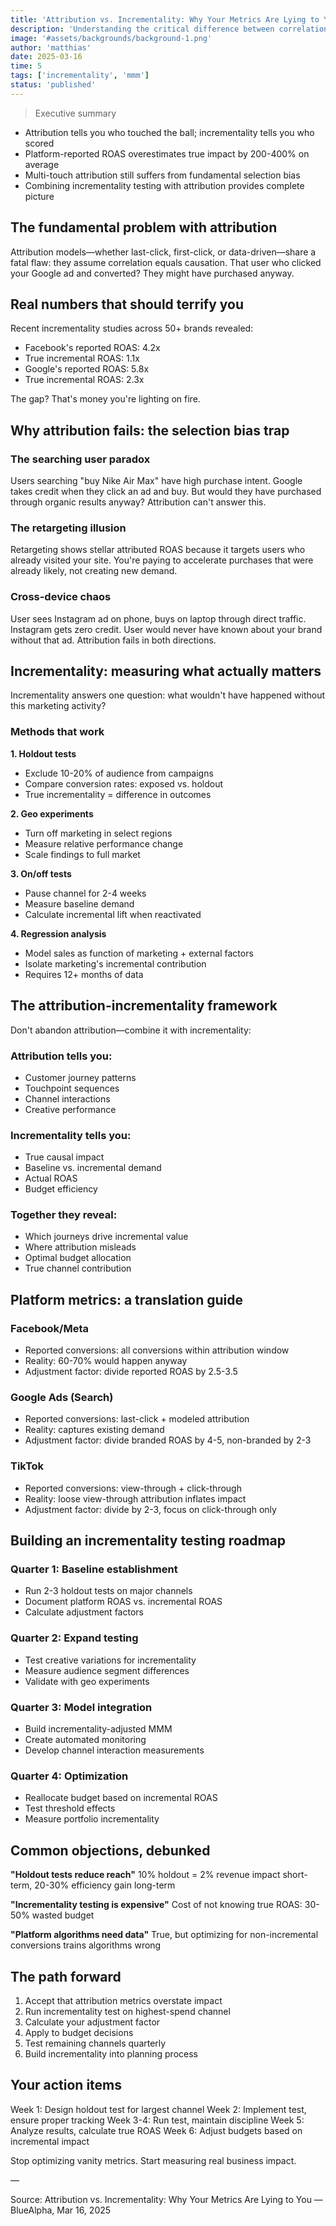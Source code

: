 ```yaml
---
title: 'Attribution vs. Incrementality: Why Your Metrics Are Lying to You'
description: 'Understanding the critical difference between correlation and causation in marketing measurement'
image: '#assets/backgrounds/background-1.png'
author: 'matthias'
date: 2025-03-16
time: 5
tags: ['incrementality', 'mmm']
status: 'published'
---
```


> Executive summary

- Attribution tells you who touched the ball; incrementality tells you who scored
- Platform-reported ROAS overestimates true impact by 200-400% on average
- Multi-touch attribution still suffers from fundamental selection bias
- Combining incrementality testing with attribution provides complete picture

## The fundamental problem with attribution

Attribution models—whether last-click, first-click, or data-driven—share a fatal flaw: they assume correlation equals causation. That user who clicked your Google ad and converted? They might have purchased anyway.

## Real numbers that should terrify you

Recent incrementality studies across 50+ brands revealed:

- Facebook's reported ROAS: 4.2x
- True incremental ROAS: 1.1x
- Google's reported ROAS: 5.8x
- True incremental ROAS: 2.3x

The gap? That's money you're lighting on fire.

## Why attribution fails: the selection bias trap

### The searching user paradox

Users searching "buy Nike Air Max" have high purchase intent. Google takes credit when they click an ad and buy. But would they have purchased through organic results anyway? Attribution can't answer this.

### The retargeting illusion

Retargeting shows stellar attributed ROAS because it targets users who already visited your site. You're paying to accelerate purchases that were already likely, not creating new demand.

### Cross-device chaos

User sees Instagram ad on phone, buys on laptop through direct traffic. Instagram gets zero credit. User would never have known about your brand without that ad. Attribution fails in both directions.

## Incrementality: measuring what actually matters

Incrementality answers one question: what wouldn't have happened without this marketing activity?

### Methods that work

**1. Holdout tests**

- Exclude 10-20% of audience from campaigns
- Compare conversion rates: exposed vs. holdout
- True incrementality = difference in outcomes

**2. Geo experiments**

- Turn off marketing in select regions
- Measure relative performance change
- Scale findings to full market

**3. On/off tests**

- Pause channel for 2-4 weeks
- Measure baseline demand
- Calculate incremental lift when reactivated

**4. Regression analysis**

- Model sales as function of marketing + external factors
- Isolate marketing's incremental contribution
- Requires 12+ months of data

## The attribution-incrementality framework

Don't abandon attribution—combine it with incrementality:

### Attribution tells you:

- Customer journey patterns
- Touchpoint sequences
- Channel interactions
- Creative performance

### Incrementality tells you:

- True causal impact
- Baseline vs. incremental demand
- Actual ROAS
- Budget efficiency

### Together they reveal:

- Which journeys drive incremental value
- Where attribution misleads
- Optimal budget allocation
- True channel contribution

## Platform metrics: a translation guide

### Facebook/Meta

- Reported conversions: all conversions within attribution window
- Reality: 60-70% would happen anyway
- Adjustment factor: divide reported ROAS by 2.5-3.5

### Google Ads (Search)

- Reported conversions: last-click + modeled attribution
- Reality: captures existing demand
- Adjustment factor: divide branded ROAS by 4-5, non-branded by 2-3

### TikTok

- Reported conversions: view-through + click-through
- Reality: loose view-through attribution inflates impact
- Adjustment factor: divide by 2-3, focus on click-through only

## Building an incrementality testing roadmap

### Quarter 1: Baseline establishment

- Run 2-3 holdout tests on major channels
- Document platform ROAS vs. incremental ROAS
- Calculate adjustment factors

### Quarter 2: Expand testing

- Test creative variations for incrementality
- Measure audience segment differences
- Validate with geo experiments

### Quarter 3: Model integration

- Build incrementality-adjusted MMM
- Create automated monitoring
- Develop channel interaction measurements

### Quarter 4: Optimization

- Reallocate budget based on incremental ROAS
- Test threshold effects
- Measure portfolio incrementality

## Common objections, debunked

**"Holdout tests reduce reach"**
10% holdout = 2% revenue impact short-term, 20-30% efficiency gain long-term

**"Incrementality testing is expensive"**
Cost of not knowing true ROAS: 30-50% wasted budget

**"Platform algorithms need data"**
True, but optimizing for non-incremental conversions trains algorithms wrong

## The path forward

1. Accept that attribution metrics overstate impact
2. Run incrementality test on highest-spend channel
3. Calculate your adjustment factor
4. Apply to budget decisions
5. Test remaining channels quarterly
6. Build incrementality into planning process

## Your action items

Week 1: Design holdout test for largest channel
Week 2: Implement test, ensure proper tracking
Week 3-4: Run test, maintain discipline
Week 5: Analyze results, calculate true ROAS
Week 6: Adjust budgets based on incremental impact

Stop optimizing vanity metrics. Start measuring real business impact.

—

Source: Attribution vs. Incrementality: Why Your Metrics Are Lying to You — BlueAlpha, Mar 16, 2025
